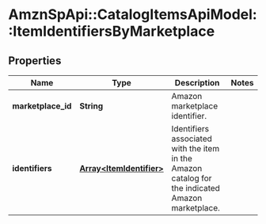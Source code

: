 # AmznSpApi::CatalogItemsApiModel::ItemIdentifiersByMarketplace

## Properties
Name | Type | Description | Notes
------------ | ------------- | ------------- | -------------
**marketplace_id** | **String** | Amazon marketplace identifier. | 
**identifiers** | [**Array&lt;ItemIdentifier&gt;**](ItemIdentifier.md) | Identifiers associated with the item in the Amazon catalog for the indicated Amazon marketplace. | 

